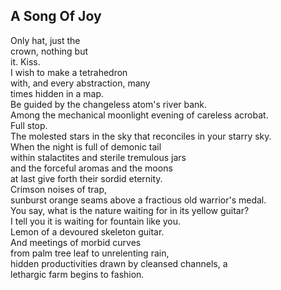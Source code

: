 A Song Of Joy
-------------
Only hat, just the  
crown, nothing but  
it. Kiss.  
I wish to make a tetrahedron  
with, and every abstraction, many  
times hidden in a map.  
Be guided by the changeless atom's river bank.  
Among the mechanical moonlight evening of careless acrobat.  
Full stop.  
The molested stars in the sky that reconciles in your starry sky.  
When the night is full of demonic tail  
within stalactites and sterile tremulous jars  
and the forceful aromas and the moons  
at last give forth their sordid eternity.  
Crimson noises of trap,  
sunburst orange seams above a fractious old warrior's medal.  
You say, what is the nature waiting for in its yellow guitar?  
I tell you it is waiting for fountain like you.  
Lemon of a devoured skeleton guitar.  
And meetings of morbid curves  
from palm tree leaf to unrelenting rain,  
hidden productivities drawn by cleansed channels, a  
lethargic farm begins to fashion.  
